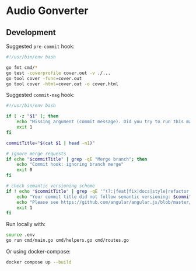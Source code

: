 # Audio Gonverter

## Development 

Suggested `pre-commit` hook:

```bash
#!/usr/bin/env bash

go fmt cmd/*
go test -coverprofile cover.out -v ./...
go tool cover -func=cover.out
go tool cover -html=cover.out -o cover.html
```

Suggested `commit-msg` hook:

```bash
#!/usr/bin/env bash

if [ -z "$1" ]; then
	echo "Missing argument (commit message). Did you try to run this manually?"
	exit 1
fi

commitTitle="$(cat $1 | head -n1)"

# ignore merge requests
if echo "$commitTitle" | grep -qE "Merge branch"; then
	echo "Commit hook: ignoring branch merge"
	exit 0
fi

# check semantic versioning scheme
if ! echo "$commitTitle" | grep -qE '^(?:|feat|fix|docs|style|refactor|perf|test|chore)\(?(?:\w+|\s|\-|_)?\)?:\s\w+'; then
	echo "Your commit title did not follow semantic versioning: $commitTitle"
	echo "Please see https://github.com/angular/angular.js/blob/master/DEVELOPERS.md#commit-message-format"
	exit 1
fi
```

Run locally with:
```bash
source .env
go run cmd/main.go cmd/helpers.go cmd/routes.go
```

Or using docker-compose:
```bash
docker compose up --build
```